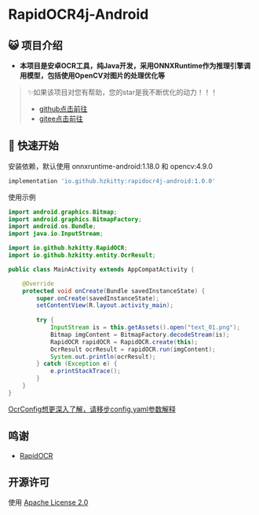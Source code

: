 # RapidOCR4j-Android

## 😺 项目介绍

- **本项目是安卓OCR工具，纯Java开发，采用ONNXRuntime作为推理引擎调用模型，包括使用OpenCV对图片的处理优化等**

> ✨如果该项目对您有帮助，您的star是我不断优化的动力！！！
>
> - [github点击前往](https://github.com/hzkitty/RapidOCR4j-Android)
> - [gitee点击前往](https://gitee.com/hzkitty/RapidOCR4j-Android)

## 🎉 快速开始

安装依赖，默认使用 onnxruntime-android:1.18.0 和 opencv:4.9.0
```groovy
implementation 'io.github.hzkitty:rapidocr4j-android:1.0.0'
```
使用示例
```java
import android.graphics.Bitmap;
import android.graphics.BitmapFactory;
import android.os.Bundle;
import java.io.InputStream;

import io.github.hzkitty.RapidOCR;
import io.github.hzkitty.entity.OcrResult;

public class MainActivity extends AppCompatActivity {

    @Override
    protected void onCreate(Bundle savedInstanceState) {
        super.onCreate(savedInstanceState);
        setContentView(R.layout.activity_main);
        
        try {
            InputStream is = this.getAssets().open("text_01.png");
            Bitmap imgContent = BitmapFactory.decodeStream(is);
            RapidOCR rapidOCR = RapidOCR.create(this);
            OcrResult ocrResult = rapidOCR.run(imgContent);
            System.out.println(ocrResult);
        } catch (Exception e) {
            e.printStackTrace();
        }
    }
}
```

[OcrConfig想更深入了解，请移步config.yaml参数解释](https://rapidai.github.io/RapidOCRDocs/install_usage/api/RapidOCR/)

## 鸣谢

- [RapidOCR](https://github.com/RapidAI/RapidOCR)

## 开源许可
使用 [Apache License 2.0](https://github.com/MyMonsterCat/DeviceTouch/blob/main/LICENSE)
